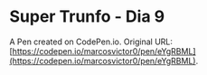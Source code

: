 # Super Trunfo - Dia 9

A Pen created on CodePen.io. Original URL: [https://codepen.io/marcosvictor0/pen/eYgRBML](https://codepen.io/marcosvictor0/pen/eYgRBML).


